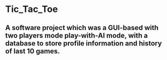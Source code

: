 # Tic_Tac_Toe

## A software project which was a GUI-based with two players mode play-with-AI mode, with a database to store profile information and history of last 10 games.
